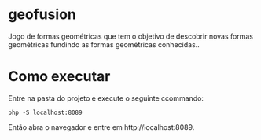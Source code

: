 # geofusion
Jogo de formas geométricas que tem o objetivo de descobrir novas formas geométricas fundindo as formas geométricas conhecidas..

# Como executar

Entre na pasta do projeto e execute o seguinte ccommando:

`php -S localhost:8089`

Então abra o navegador e entre em http://localhost:8089.

